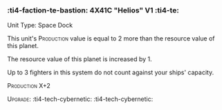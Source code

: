 ### :ti4-faction-te-bastion: **4X41C "Helios" V1** :ti4-te:

Unit Type: Space Dock 

This unit's <span style="font-variant:small-caps;">Production</span> value is equal to 2 more than the resource value of this planet.

The resource value of this planet is increased by 1.

Up to 3 fighters in this system do not count against your ships' capacity.

<span style="font-variant:small-caps;">Production</span> X+2

<span style="font-variant:small-caps;">Upgrade</span>: :ti4-tech-cybernetic: :ti4-tech-cybernetic:
